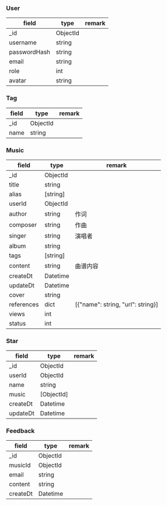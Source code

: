 ### User

| field        | type     | remark |
| ------------ | -------- | -----  |
| _id          | ObjectId |        |
| username     | string   |        |
| passwordHash | string   |        |
| email        | string   |        |
| role         | int      |        |
| avatar       | string   |        |

### Tag

| field        | type     | remark |
| ------------ | -------- | -----  |
| _id          | ObjectId |        |
| name         | string   |        |

### Music

| field        | type     | remark                             |
| ------------ | -------- | -----                              |
| _id          | ObjectId |                                    |
| title        | string   |                                    |
| alias        | [string] |                                    |
| userId       | ObjectId |                                    |
| author       | string   | 作词                               |
| composer     | string   | 作曲                               |
| singer       | string   | 演唱者                             |
| album        | string   |                                    |
| tags         | [string] |                                    |
| content      | string   | 曲谱内容                           |
| createDt     | Datetime |                                    |
| updateDt     | Datetime |                                    |
| cover        | string   |                                    |
| references   | dict     | [{"name": string, "url": string}]  |
| views        | int      |                                    |
| status       | int      |                                    |

### Star

| field        | type       | remark |
| ------------ | ---------- | -----  |
| _id          | ObjectId   |        |
| userId       | ObjectId   |        |
| name         | string     |        |
| music        | [ObjectId] |        |
| createDt     | Datetime   |        |
| updateDt     | Datetime   |        |

### Feedback

| field        | type     | remark |
| ------------ | -------- | -----  |
| _id          | ObjectId |        |
| musicId      | ObjectId |        |
| email        | string   |        |
| content      | string   |        |
| createDt     | Datetime |        |
